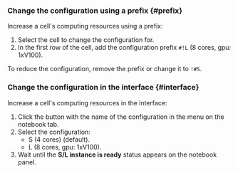 ### Change the configuration using a prefix {#prefix}

Increase a cell's computing resources using a prefix:

1. Select the cell to change the configuration for.
1. In the first row of the cell, add the configuration prefix `#!L` (8 cores, gpu: 1xV100).

To reduce the configuration, remove the prefix or change it to `!#S`.

### Change the configuration in the interface {#interface}

Increase a cell's computing resources in the interface:

1. Click the button with the name of the configuration in the menu on the notebook tab.
1. Select the configuration:
    * S (4 cores) (default).
    * L (8 cores, gpu: 1xV100).
1. Wait until the **S/L instance is ready** status appears on the notebook panel.

